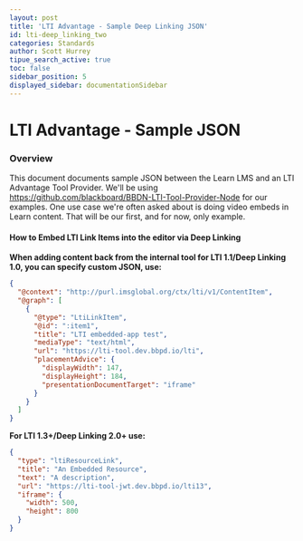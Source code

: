 ```yaml
---
layout: post
title: 'LTI Advantage - Sample Deep Linking JSON'
id: lti-deep_linking_two
categories: Standards
author: Scott Hurrey
tipue_search_active: true
toc: false
sidebar_position: 5
displayed_sidebar: documentationSidebar
---
```


<VersioningTracker frontMatter={frontMatter}/>

# LTI Advantage - Sample JSON

### Overview

This document documents sample JSON between the Learn LMS and an
LTI Advantage Tool Provider. We'll be using https://github.com/blackboard/BBDN-LTI-Tool-Provider-Node for our examples. One use case we're often asked
about is doing video embeds in Learn content. That will be our first, and for now, only example.

#### How to Embed LTI Link Items into the editor via Deep Linking

**When adding content back from the internal tool for LTI 1.1/Deep Linking 1.0, you can specify custom JSON, use:**

```json
{
  "@context": "http://purl.imsglobal.org/ctx/lti/v1/ContentItem",
  "@graph": [
    {
      "@type": "LtiLinkItem",
      "@id": ":item1",
      "title": "LTI embedded-app test",
      "mediaType": "text/html",
      "url": "https://lti-tool.dev.bbpd.io/lti",
      "placementAdvice": {
        "displayWidth": 147,
        "displayHeight": 184,
        "presentationDocumentTarget": "iframe"
      }
    }
  ]
}
```

**For LTI 1.3+/Deep Linking 2.0+ use:**

```json
{
  "type": "ltiResourceLink",
  "title": "An Embedded Resource",
  "text": "A description",
  "url": "https://lti-tool-jwt.dev.bbpd.io/lti13",
  "iframe": {
    "width": 500,
    "height": 800
  }
}
```

<AuthorBox frontMatter={frontMatter}/>
